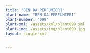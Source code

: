 ```yaml
---
title: "BEN DA PERFUMIERI"
plant-name: "BEN DA PERFUMIERI"
plant-number: "099"
plant-xml: /assets/xml/plant099.xml
plant-img: /assets/img/plant099.jpg
layout: single-xml


---
```

